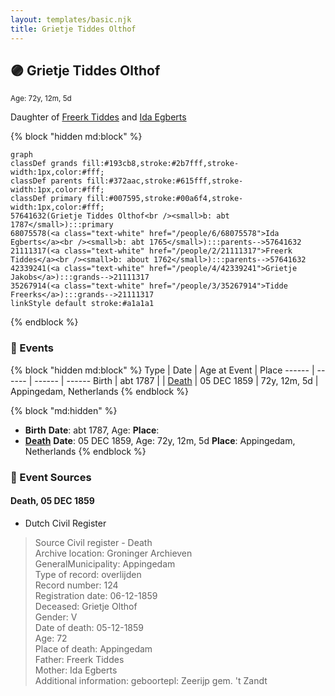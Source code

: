 ```yaml
---
layout: templates/basic.njk
title: Grietje Tiddes Olthof
---
```

## 🟣 Grietje Tiddes Olthof
<small>Age: 72y, 12m, 5d</small>

Daughter of [Freerk Tiddes](/people/2/21111317) and [Ida Egberts](/people/6/68075578)

{% block "hidden md:block" %}
```mermaid
graph
classDef grands fill:#193cb8,stroke:#2b7fff,stroke-width:1px,color:#fff;
classDef parents fill:#372aac,stroke:#615fff,stroke-width:1px,color:#fff;
classDef primary fill:#007595,stroke:#00a6f4,stroke-width:1px,color:#fff;
57641632(Grietje Tiddes Olthof<br /><small>b: abt 1787</small>):::primary
68075578(<a class="text-white" href="/people/6/68075578">Ida Egberts</a><br /><small>b: abt 1765</small>):::parents-->57641632
21111317(<a class="text-white" href="/people/2/21111317">Freerk Tiddes</a><br /><small>b: about 1762</small>):::parents-->57641632
42339241(<a class="text-white" href="/people/4/42339241">Grietje Jakobs</a>):::grands-->21111317
35267914(<a class="text-white" href="/people/3/35267914">Tidde Freerks</a>):::grands-->21111317
linkStyle default stroke:#a1a1a1
```
{% endblock %}

### 📆 Events

{% block "hidden md:block" %}
Type | Date | Age at Event | Place
------ | ------ | ------ | ------
Birth | abt 1787 |  |
[Death](#event-event-3) | 05 DEC 1859 | 72y, 12m, 5d | Appingedam, Netherlands
{% endblock %}

{% block "md:hidden" %}
- **Birth**
**Date**: abt 1787, Age:
**Place**:
- **[Death](#event-event-3)**
**Date**: 05 DEC 1859, Age: 72y, 12m, 5d
**Place**: Appingedam, Netherlands
{% endblock %}

### 📰 Event Sources

#### <a id="event-event-3"></a> Death, 05 DEC 1859
* Dutch Civil Register
>   
  > Source Civil register - Death  
  > Archive location: Groninger Archieven  
  > GeneralMunicipality: Appingedam  
  > Type of record: overlijden  
  > Record number: 124  
  > Registration date: 06-12-1859  
  > Deceased: Grietje Olthof  
  > Gender: V  
  > Date of death: 05-12-1859  
  > Age: 72  
  > Place of death: Appingedam  
  > Father: Freerk Tiddes  
  > Mother: Ida Egberts  
  > Additional information: geboortepl: Zeerijp gem. 't Zandt
